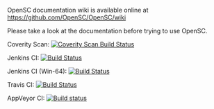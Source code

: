 OpenSC documentation wiki is available online at
	https://github.com/OpenSC/OpenSC/wiki

Please take a look at the documentation before trying to use OpenSC.

Coverity Scan:
[![Coverity Scan Build Status](https://scan.coverity.com/projects/4026/badge.svg)](https://scan.coverity.com/projects/4026)

Jenkins CI:
[![Build Status](https://opensc.fr/jenkins/buildStatus/icon?job=OpenSC-master)](https://opensc.fr/jenkins/view/OpenSC-master/job/OpenSC-master/)

Jenkins CI (Win-64):
[![Build Status](https://opensc.fr/jenkins/buildStatus/icon?job=OpenSC-master-Win64)](https://opensc.fr/jenkins/view/OpenSC-master/job/OpenSC-master-Win64/)

Travis CI:
[![Build Status](https://api.travis-ci.org/OpenSC/OpenSC.png)](https://travis-ci.org/OpenSC/OpenSC)

AppVeyor CI:
[![Build status](https://ci.appveyor.com/api/projects/status/94wjbxyfb0u3cvg9?svg=true)](https://ci.appveyor.com/project/LudovicRousseau/opensc)
